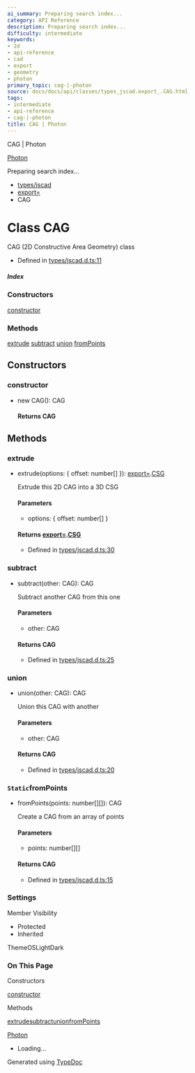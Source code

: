 ```yaml
---
ai_summary: Preparing search index...
category: API Reference
description: Preparing search index...
difficulty: intermediate
keywords:
- 2d
- api-reference
- cad
- export
- geometry
- photon
primary_topic: cag-|-photon
source: docs/docs/api/classes/types_jscad.export_.CAG.html
tags:
- intermediate
- api-reference
- cag-|-photon
title: CAG | Photon
---
```

CAG | Photon

[Photon](../index.md)




Preparing search index...

* [types/jscad](../modules/types_jscad.md)
* [export=](../modules/types_jscad.export_.md)
* CAG

# Class CAG

CAG (2D Constructive Area Geometry) class

* Defined in [types/jscad.d.ts:11](https://github.com/mwhite454/photon/blob/main/packages/photon/src/types/jscad.d.ts#L11)

##### Index

### Constructors

[constructor](#constructor)

### Methods

[extrude](#extrude)
[subtract](#subtract)
[union](#union)
[fromPoints](#frompoints)

## Constructors

### constructor

* new CAG(): CAG

  #### Returns CAG

## Methods

### extrude

* extrude(options: { offset: number[] }): [export=](../modules/types_jscad.export_.md).[CSG](types_jscad.export_.CSG.md)

  Extrude this 2D CAG into a 3D CSG

  #### Parameters

  + options: { offset: number[] }

  #### Returns [export=](../modules/types_jscad.export_.md).[CSG](types_jscad.export_.CSG.md)

  + Defined in [types/jscad.d.ts:30](https://github.com/mwhite454/photon/blob/main/packages/photon/src/types/jscad.d.ts#L30)

### subtract

* subtract(other: CAG): CAG

  Subtract another CAG from this one

  #### Parameters

  + other: CAG

  #### Returns CAG

  + Defined in [types/jscad.d.ts:25](https://github.com/mwhite454/photon/blob/main/packages/photon/src/types/jscad.d.ts#L25)

### union

* union(other: CAG): CAG

  Union this CAG with another

  #### Parameters

  + other: CAG

  #### Returns CAG

  + Defined in [types/jscad.d.ts:20](https://github.com/mwhite454/photon/blob/main/packages/photon/src/types/jscad.d.ts#L20)

### `Static`fromPoints

* fromPoints(points: number[][]): CAG

  Create a CAG from an array of points

  #### Parameters

  + points: number[][]

  #### Returns CAG

  + Defined in [types/jscad.d.ts:15](https://github.com/mwhite454/photon/blob/main/packages/photon/src/types/jscad.d.ts#L15)

### Settings

Member Visibility

* Protected
* Inherited

ThemeOSLightDark

### On This Page

Constructors

[constructor](#constructor)

Methods

[extrude](#extrude)[subtract](#subtract)[union](#union)[fromPoints](#frompoints)

[Photon](../index.md)

* Loading...

Generated using [TypeDoc](https://typedoc.org/)
